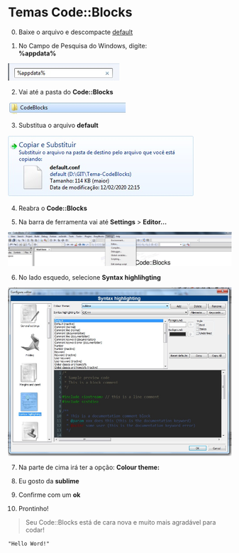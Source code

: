 # Temas Code::Blocks

0. Baixe o arquivo e descompacte
[default](https://github.com/JosiasSalermo/TemaCode-Blocks/blob/master/default.rar)


1. No Campo de Pesquisa do Windows, digite:   
__%appdata%__  


![](https://github.com/JosiasSalermo/TemaCode-Blocks/blob/master/img/1_adddata.jpg)  


2. Vai até a pasta do __Code::Blocks__


![](https://github.com/JosiasSalermo/TemaCode-Blocks/blob/master/img/2_pasta.jpg)


3. Substitua o arquivo __default__ 


![](https://github.com/JosiasSalermo/TemaCode-Blocks/blob/master/img/3_substituir.jpg)


4. Reabra o __Code::Blocks__



5. Na barra de ferramenta vai até __Settings__ > __Editor...__

![](https://github.com/JosiasSalermo/TemaCode-Blocks/blob/master/img/4_editor.jpg)



6. No lado esquedo, selecione __Syntax highlihgting__


![](https://github.com/JosiasSalermo/TemaCode-Blocks/blob/master/img/5_sublime.jpg)


7. Na parte de cima irá ter a opção:
__Colour theme:__


8. Eu gosto da __sublime__


9. Confirme com um __ok__


10. Prontinho! 

>Seu Code::Blocks está de cara nova e muito mais agradável para codar!

    "Hello Word!"
